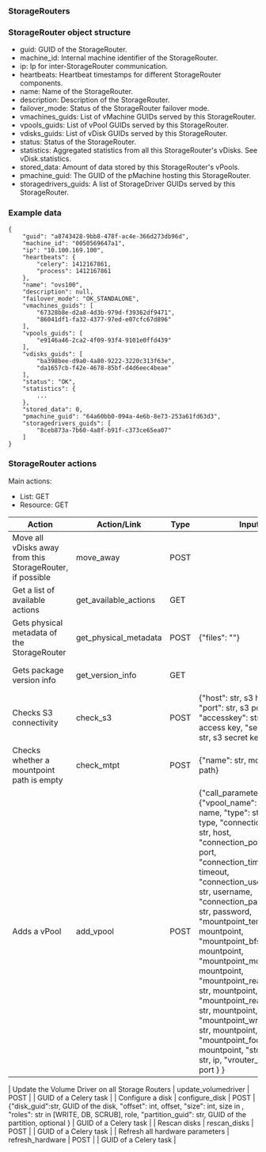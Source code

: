 ### StorageRouters

### StorageRouter object structure

-   guid: GUID of the StorageRouter.
-   machine_id: Internal machine identifier of the StorageRouter.
-   ip: Ip for inter-StorageRouter communication.
-   heartbeats: Heartbeat timestamps for different StorageRouter
    components.
-   name: Name of the StorageRouter.
-   description: Description of the StorageRouter.
-   failover_mode: Status of the StorageRouter failover mode.
-   vmachines_guids: List of vMachine GUIDs served by this
    StorageRouter.
-   vpools_guids: List of vPool GUIDs served by this StorageRouter.
-   vdisks_guids: List of vDisk GUIDs served by this StorageRouter.
-   status: Status of the StorageRouter.
-   statistics: Aggregated statistics from all this StorageRouter's
    vDisks. See vDisk.statistics.
-   stored_data: Amount of data stored by this StorageRouter's vPools.
-   pmachine_guid: The GUID of the pMachine hosting this StorageRouter.
-   storagedrivers_guids: A list of StorageDriver GUIDs served by this
    StorageRouter.

### Example data

```
{
    "guid": "a8743428-9bb8-478f-ac4e-366d273db96d",
    "machine_id": "0050569647a1",
    "ip": "10.100.169.100",
    "heartbeats": {
        "celery": 1412167861,
        "process": 1412167861
    },
    "name": "ovs100",
    "description": null,
    "failover_mode": "OK_STANDALONE",
    "vmachines_guids": [
        "67328b8e-d2a8-4d3b-979d-f39362df9471",
        "86041df1-fa32-4377-97ed-e07cfc67d896"
    ],
    "vpools_guids": [
        "e9146a46-2ca2-4f09-93f4-9101e0ffd439"
    ],
    "vdisks_guids": [
        "ba398bee-d9a0-4a80-9222-3220c313f63e",
        "da1657cb-f42e-4678-85bf-d4d6eec4beae"
    ],
    "status": "OK",
    "statistics": {
        ...
    },
    "stored_data": 0,
    "pmachine_guid": "64a60bb0-094a-4e6b-8e73-253a61fd63d3",
    "storagedrivers_guids": [
        "8ceb873a-7b60-4a8f-b91f-c373ce65ea07"
    ]
}
```

### StorageRouter actions

Main actions:

-   List: GET
-   Resource: GET

| Action |  Action/Link | Type | Input | Response |
|--------|--------------|------|-------|----------|
| Move all vDisks away from this StorageRouter, if possible | move_away | POST | | GUID of a Celery task |
| Get a list of available actions | get_available_actions | GET | | List of actions |
| Gets physical metadata of the StorageRouter | get_physical_metadata | POST | {"files": "<comma separated list of files to check for existence>"} | GUID of a Celery task |
| Gets package version info | get_version_info | GET | | GUID of a Celery task |
| Checks S3 connectivity | check_s3 | POST | {"host": str, s3 host, "port": str, s3 port, "accesskey": str, s3 access key, "secretkey": str, s3 secret key} | GUID of a Celery task |
| Checks whether a mountpoint path is empty | check_mtpt | POST | {"name": str, mountpoint path} | GUID of a Celery task |
| Adds a vPool | add_vpool | POST | {"call_parameters": {"vpool_name": str, vpool name, "type": str, vpool type, "connection_host": str, host, "connection_port": int, port, "connection_timeout": int, timeout, "connection_username": str, username, "connection_password": str, password, "mountpoint_temp": str, mountpoint, "mountpoint_bfs": str, mountpoint, "mountpoint_md": str, mountpoint, "mountpoint_readcache1": str, mountpoint, "mountpoint_readcache2": str, mountpoint, "mountpoint_writecache": str, mountpoint, "mountpoint_foc": str, mountpoint, "storage_ip": str, ip, "vrouter_port": int, port } } | GUID of a Celery task |

| Update the Volume Driver on all Storage Routers | update_volumedriver | POST |  | GUID of a Celery task |
| Configure a disk | configure_disk | POST | {"disk_guid":str, GUID of the disk, "offset": int, offset, "size": int, size in , "roles": str in [WRITE, DB, SCRUB], role, "partition_guid": str, GUID of the partition, optional } | GUID of a Celery task |
| Rescan disks | rescan_disks | POST |  | GUID of a Celery task |
| Refresh all hardware parameters | refresh_hardware | POST |  | GUID of a Celery task |
